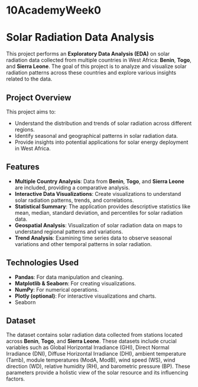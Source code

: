 # 10AcademyWeek0
# Solar Radiation Data Analysis

This project performs an **Exploratory Data Analysis (EDA)** on solar radiation data collected from multiple countries in West Africa: **Benin**, **Togo**, and **Sierra Leone**. The goal of this project is to analyze and visualize solar radiation patterns across these countries and explore various insights related to the data.

## Project Overview
This project aims to:
- Understand the distribution and trends of solar radiation across different regions.
- Identify seasonal and geographical patterns in solar radiation data.
- Provide insights into potential applications for solar energy deployment in West Africa.
  
## Features
- **Multiple Country Analysis**: Data from **Benin**, **Togo**, and **Sierra Leone** are included, providing a comparative analysis.
- **Interactive Data Visualizations**: Create visualizations to understand solar radiation patterns, trends, and correlations.
- **Statistical Summary**: The application provides descriptive statistics like mean, median, standard deviation, and percentiles for solar radiation data.
- **Geospatial Analysis**: Visualization of solar radiation data on maps to understand regional patterns and variations.
- **Trend Analysis**: Examining time series data to observe seasonal variations and other temporal patterns in solar radiation.

## Technologies Used
- **Pandas**: For data manipulation and cleaning.
- **Matplotlib & Seaborn**: For creating visualizations.
- **NumPy**: For numerical operations.
- **Plotly (optional)**: For interactive visualizations and charts.
- Seaborn

## Dataset
The dataset contains solar radiation data collected from stations located across **Benin**, **Togo**, and **Sierra Leone**. These datasets include crucial variables such as Global Horizontal Irradiance (GHI), Direct Normal Irradiance (DNI), Diffuse Horizontal Irradiance (DHI), ambient temperature (Tamb), module temperatures (ModA, ModB), wind speed (WS), wind direction (WD), relative humidity (RH), and barometric pressure (BP). These parameters provide a holistic view of the solar resource and its influencing factors.

